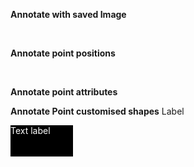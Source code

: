**Annotate with saved Image**

<annotate src="./images/annotateSampleImage.png" width="500" alt="sampleImage">
  <a-point x="25%" y="25%" content="Lorem ipsum dolor sit amet" />
</annotate>

<br>

**Annotate point positions**

<!-- Small Width -->
<annotate src="./images/annotateSampleImage.png" width="350" alt="sampleImage">
  <a-point x="0%" y="0%" content="Lorem ipsum dolor sit amet" />
  <a-point x="50%" y="50%" content="Lorem ipsum dolor sit amet" />
  <a-point x="100%" y="100%" content="Lorem ipsum dolor sit amet" />
</annotate>

<!-- Regular Width -->
<annotate src="./images/annotateSampleImage.png" width="600" alt="sampleImage">
  <a-point x="0%" y="0%" content="Lorem ipsum dolor sit amet" />
  <a-point x="50%" y="50%" content="Lorem ipsum dolor sit amet" />
  <a-point x="100%" y="100%" content="Lorem ipsum dolor sit amet" />
</annotate>

<!-- Large Width -->
<annotate src="./images/annotateSampleImage.png" width="1500" alt="sampleImage">
  <a-point x="0%" y="0%" content="Lorem ipsum dolor sit amet" />
  <a-point x="50%" y="50%" content="Lorem ipsum dolor sit amet" />
  <a-point x="100%" y="100%" content="Lorem ipsum dolor sit amet" />
</annotate>

<br>

**Annotate point attributes**

<!-- Visual Attributes -->
<annotate src="./images/annotateSampleImage.png" width="350" alt="sampleImage">
  <a-point x="25%" y="25%" content="Lorem ipsum dolor sit amet" />
  <a-point x="50%" y="25%" content="Lorem ipsum dolor sit amet"  size="60"/>
  <a-point x="75%" y="25%" content="Lorem ipsum dolor sit amet"  header="Lorem ipsum"/>
  <a-point x="33%" y="50%" content="Lorem ipsum dolor sit amet"  color="red"/>
  <a-point x="66%" y="50%" content="Lorem ipsum dolor sit amet"  opacity="0.7"/>
  <a-point x="25%" y="75%" content="Lorem ipsum dolor sit amet" label="1"/>
  <a-point x="50%" y="75%" content="Lorem ipsum dolor sit amet"  textColor="white" color="black" label="2" opacity="1"/>
  <a-point x="75%" y="75%" content="Lorem ipsum dolor sit amet"  fontSize="30" label="3"/>
</annotate>

<!-- Triggers -->
<annotate src="./images/annotateSampleImage.png" width="600" alt="sampleImage">
  <a-point x="33%" y="33%" content="Lorem ipsum dolor sit amet" />
  <a-point x="66%" y="33%" content="Lorem ipsum dolor sit amet" trigger="hover focus"/>
  <a-point x="25%" y="66%" content="Lorem ipsum dolor sit amet" placement="left"/>
  <a-point x="50%" y="66%" content="Lorem ipsum dolor sit amet" placement="bottom"/>
  <a-point x="75%" y="66%" content="Lorem ipsum dolor sit amet" placement="right"/>
</annotate>

<!-- Legends -->
<annotate src="./images/annotateSampleImage.png" width="1500" alt="sampleImage">
  <a-point x="25%" y="50%" content="some test text" label="1"/>
  <a-point x="50%" y="50%" content="some test text" label="2" legend="bottom" header="some test text"/>
  <a-point x="75%" y="50%" content="some test text"  label="3" legend="both" header="some test text"/>
</annotate>

<!-- Many Legends Some with headers some without -->
<annotate src="./images/annotateSampleImage.png" width="1500" alt="sampleImage">
  <a-point x="25%" y="25%" content="some test text" label="1" legend="both"/>
  <a-point x="50%" y="25%" content="some test text" label="2" legend="both" />
  <a-point x="75%" y="25%" content="some test text"  label="3" legend="both" />
  <a-point x="25%" y="50%" content="some test text"  label="4" legend="both" header="some test text"/>
  <a-point x="50%" y="50%" content="some test text"  label="5" legend="both" header="some test text"/>
  <a-point x="75%" y="50%" content="some test text"  label="6" legend="both" header="some test text"/>
</annotate>

<!-- Markdown in content, header and label -->
<annotate src="./images/annotateSampleImage.png" width="1500" alt="sampleImage">
  <a-point x="25%" y="25%" content="# Content" />
  <a-point x="50%" y="25%" header=":blush:" />
  <a-point x="75%" y="25%" label=":heart:"/>
</annotate>

**Annotate Point customised shapes**
<annotate src="./images/annotateSampleImage.png" width="1500" alt="sampleImage">
    <a-point x="25%" y="25%">
        <span class="badge rounded-pill bg-primary">Label</span>
    </a-point>
    <a-point x="50%" y="25%">
        <pic src="./images/deer.jpg" width="50" height="50" />
    </a-point>
    <a-point x="75%" y="25%">
        <div style="background-color: black; color: white; width: 100px; height: 50px;">Text label</div>
    </a-point>
</annotate>
